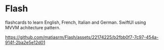 # Flash
flashcards to learn English, French, Italian and German. SwiftUI using MVVM achitecture pattern. 


https://github.com/matiasrm/Flash/assets/22174225/b2fbb0f7-7c97-454a-914f-2ba2e5e12d01

